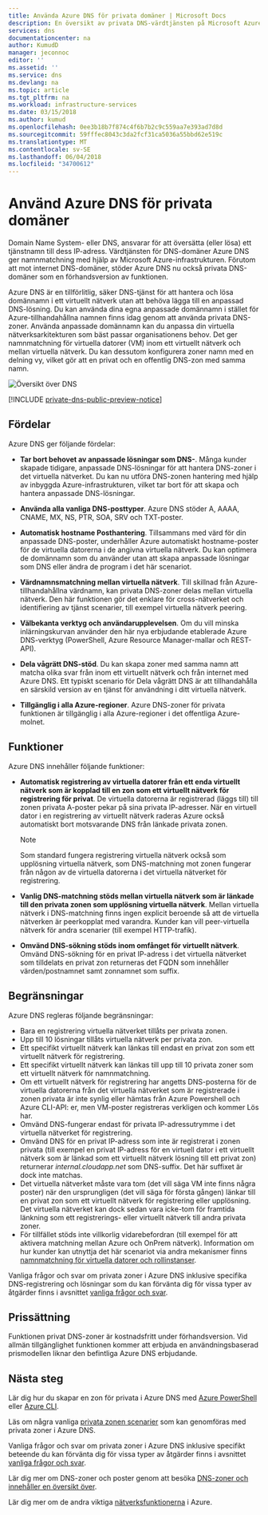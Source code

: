 ```yaml
---
title: Använda Azure DNS för privata domäner | Microsoft Docs
description: En översikt av privata DNS-värdtjänsten på Microsoft Azure.
services: dns
documentationcenter: na
author: KumudD
manager: jeconnoc
editor: ''
ms.assetid: ''
ms.service: dns
ms.devlang: na
ms.topic: article
ms.tgt_pltfrm: na
ms.workload: infrastructure-services
ms.date: 03/15/2018
ms.author: kumud
ms.openlocfilehash: 0ee3b18b7f874c4f6b7b2c9c559aa7e393ad7d8d
ms.sourcegitcommit: 59fffec8043c3da2fcf31ca5036a55bbd62e519c
ms.translationtype: MT
ms.contentlocale: sv-SE
ms.lasthandoff: 06/04/2018
ms.locfileid: "34700612"
---
```

# <a name="use-azure-dns-for-private-domains"></a>Använd Azure DNS för privata domäner
Domain Name System- eller DNS, ansvarar för att översätta (eller lösa) ett tjänstnamn till dess IP-adress. Värdtjänsten för DNS-domäner Azure DNS ger namnmatchning med hjälp av Microsoft Azure-infrastrukturen. Förutom att mot internet DNS-domäner, stöder Azure DNS nu också privata DNS-domäner som en förhandsversion av funktionen. 
 
Azure DNS är en tillförlitlig, säker DNS-tjänst för att hantera och lösa domännamn i ett virtuellt nätverk utan att behöva lägga till en anpassad DNS-lösning. Du kan använda dina egna anpassade domännamn i stället för Azure-tillhandahållna namnen finns idag genom att använda privata DNS-zoner. Använda anpassade domännamn kan du anpassa din virtuella nätverksarkitekturen som bäst passar organisationens behov. Det ger namnmatchning för virtuella datorer (VM) inom ett virtuellt nätverk och mellan virtuella nätverk. Du kan dessutom konfigurera zoner namn med en delning vy, vilket gör att en privat och en offentlig DNS-zon med samma namn.

![Översikt över DNS](./media/private-dns-overview/scenario.png)

[!INCLUDE [private-dns-public-preview-notice](../../includes/private-dns-public-preview-notice.md)]

## <a name="benefits"></a>Fördelar

Azure DNS ger följande fördelar:

* **Tar bort behovet av anpassade lösningar som DNS-**. Många kunder skapade tidigare, anpassade DNS-lösningar för att hantera DNS-zoner i det virtuella nätverket. Du kan nu utföra DNS-zonen hantering med hjälp av inbyggda Azure-infrastrukturen, vilket tar bort för att skapa och hantera anpassade DNS-lösningar.

* **Använda alla vanliga DNS-posttyper**. Azure DNS stöder A, AAAA, CNAME, MX, NS, PTR, SOA, SRV och TXT-poster.

* **Automatisk hostname Posthantering**. Tillsammans med värd för din anpassade DNS-poster, underhåller Azure automatiskt hostname-poster för de virtuella datorerna i de angivna virtuella nätverk. Du kan optimera de domännamn som du använder utan att skapa anpassade lösningar som DNS eller ändra de program i det här scenariot.

* **Värdnamnsmatchning mellan virtuella nätverk**. Till skillnad från Azure-tillhandahållna värdnamn, kan privata DNS-zoner delas mellan virtuella nätverk. Den här funktionen gör det enklare för cross-nätverket och identifiering av tjänst scenarier, till exempel virtuella nätverk peering.

* **Välbekanta verktyg och användarupplevelsen**. Om du vill minska inlärningskurvan använder den här nya erbjudande etablerade Azure DNS-verktyg (PowerShell, Azure Resource Manager-mallar och REST-API).

* **Dela vågrätt DNS-stöd**. Du kan skapa zoner med samma namn att matcha olika svar från inom ett virtuellt nätverk och från internet med Azure DNS. Ett typiskt scenario för Dela vågrätt DNS är att tillhandahålla en särskild version av en tjänst för användning i ditt virtuella nätverk.

* **Tillgänglig i alla Azure-regioner**. Azure DNS-zoner för privata funktionen är tillgänglig i alla Azure-regioner i det offentliga Azure-molnet. 


## <a name="capabilities"></a>Funktioner

Azure DNS innehåller följande funktioner:
 
* **Automatisk registrering av virtuella datorer från ett enda virtuellt nätverk som är kopplad till en zon som ett virtuellt nätverk för registrering för privat**. De virtuella datorerna är registrerad (läggs till) till zonen privata A-poster pekar på sina privata IP-adresser. När en virtuell dator i en registrering av virtuellt nätverk raderas Azure också automatiskt bort motsvarande DNS från länkade privata zonen. 

  > [!NOTE]
  > Som standard fungera registrering virtuella nätverk också som upplösning virtuella nätverk, som DNS-matchning mot zonen fungerar från någon av de virtuella datorerna i det virtuella nätverket för registrering. 

* **Vanlig DNS-matchning stöds mellan virtuella nätverk som är länkade till den privata zonen som upplösning virtuella nätverk**. Mellan virtuella nätverk i DNS-matchning finns ingen explicit beroende så att de virtuella nätverken är peerkopplat med varandra. Kunder kan vill peer-virtuella nätverk för andra scenarier (till exempel HTTP-trafik).

* **Omvänd DNS-sökning stöds inom omfånget för virtuellt nätverk**. Omvänd DNS-sökning för en privat IP-adress i det virtuella nätverket som tilldelats en privat zon returneras det FQDN som innehåller värden/postnamnet samt zonnamnet som suffix. 


## <a name="limitations"></a>Begränsningar

Azure DNS regleras följande begränsningar:

* Bara en registrering virtuella nätverket tillåts per privata zonen.
* Upp till 10 lösningar tillåts virtuella nätverk per privata zon.
* Ett specifikt virtuellt nätverk kan länkas till endast en privat zon som ett virtuellt nätverk för registrering.
* Ett specifikt virtuellt nätverk kan länkas till upp till 10 privata zoner som ett virtuellt nätverk för namnmatchning.
* Om ett virtuellt nätverk för registrering har angetts DNS-posterna för de virtuella datorerna från det virtuella nätverket som är registrerade i zonen privata är inte synlig eller hämtas från Azure Powershell och Azure CLI-API: er, men VM-poster registreras verkligen och kommer Lös har.
* Omvänd DNS-fungerar endast för privata IP-adressutrymme i det virtuella nätverket för registrering.
* Omvänd DNS för en privat IP-adress som inte är registrerat i zonen privata (till exempel en privat IP-adress för en virtuell dator i ett virtuellt nätverk som är länkad som ett virtuellt nätverk lösning till ett privat zon) returnerar *internal.cloudapp.net* som DNS-suffix. Det här suffixet är dock inte matchas. 
* Det virtuella nätverket måste vara tom (det vill säga VM inte finns några poster) när den ursprungligen (det vill säga för första gången) länkar till en privat zon som ett virtuellt nätverk för registrering eller upplösning. Det virtuella nätverket kan dock sedan vara icke-tom för framtida länkning som ett registrerings- eller virtuellt nätverk till andra privata zoner. 
* För tillfället stöds inte villkorlig vidarebefordran (till exempel för att aktivera matchning mellan Azure och OnPrem nätverk). Information om hur kunder kan utnyttja det här scenariot via andra mekanismer finns [namnmatchning för virtuella datorer och rollinstanser](../virtual-network/virtual-networks-name-resolution-for-vms-and-role-instances.md).

Vanliga frågor och svar om privata zoner i Azure DNS inklusive specifika DNS-registrering och lösningar som du kan förvänta dig för vissa typer av åtgärder finns i avsnittet [vanliga frågor och svar](./dns-faq.md#private-dns).  


## <a name="pricing"></a>Prissättning

Funktionen privat DNS-zoner är kostnadsfritt under förhandsversion. Vid allmän tillgänglighet funktionen kommer att erbjuda en användningsbaserad prismodellen liknar den befintliga Azure DNS erbjudande. 


## <a name="next-steps"></a>Nästa steg

Lär dig hur du skapar en zon för privata i Azure DNS med [Azure PowerShell](./private-dns-getstarted-powershell.md) eller [Azure CLI](./private-dns-getstarted-cli.md).

Läs om några vanliga [privata zonen scenarier](./private-dns-scenarios.md) som kan genomföras med privata zoner i Azure DNS.

Vanliga frågor och svar om privata zoner i Azure DNS inklusive specifikt beteende du kan förvänta dig för vissa typer av åtgärder finns i avsnittet [vanliga frågor och svar](./dns-faq.md#private-dns). 

Lär dig mer om DNS-zoner och poster genom att besöka [DNS-zoner och innehåller en översikt över](dns-zones-records.md).

Lär dig mer om de andra viktiga [nätverksfunktionerna](../networking/networking-overview.md) i Azure. 

